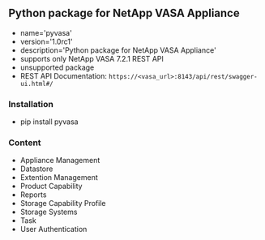 ## Python package for NetApp VASA Appliance

* name='pyvasa'  
* version='1.0rc1'
* description='Python package for NetApp VASA Appliance'
* supports only NetApp VASA 7.2.1 REST API
* unsupported package
* REST API Documentation: `https://<vasa_url>:8143/api/rest/swagger-ui.html#/`

### Installation

* pip install pyvasa

### Content

* Appliance Management
* Datastore
* Extention Management
* Product Capability
* Reports
* Storage Capability Profile
* Storage Systems
* Task
* User Authentication
